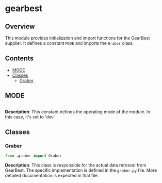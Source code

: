 # gearbest

## Overview

This module provides initialization and import functions for the GearBest supplier. It defines a constant `MODE` and imports the `Graber` class.


## Contents

- [MODE](#mode)
- [Classes](#classes)
    - [Graber](#graber)


## MODE

```python

```

**Description**: This constant defines the operating mode of the module.  In this case, it's set to 'dev'.


## Classes

### Graber

```python
from .graber import Graber
```

**Description**: This class is responsible for the actual data retrieval from GearBest.  The specific implementation is defined in the `graber.py` file.  More detailed documentation is expected in that file.


```
```